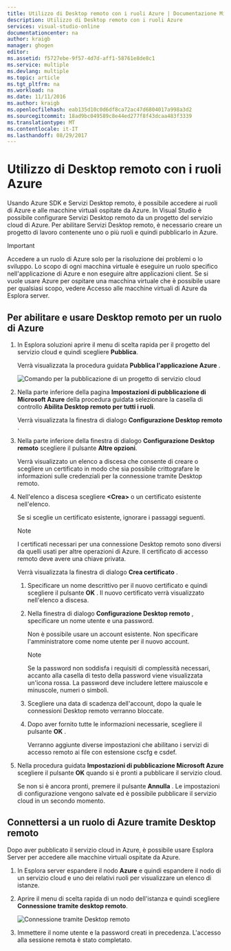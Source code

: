 ```yaml
---
title: Utilizzo di Desktop remoto con i ruoli Azure | Documentazione Microsoft
description: Utilizzo di Desktop remoto con i ruoli Azure
services: visual-studio-online
documentationcenter: na
author: kraigb
manager: ghogen
editor: 
ms.assetid: f5727ebe-9f57-4d7d-aff1-58761e8de8c1
ms.service: multiple
ms.devlang: multiple
ms.topic: article
ms.tgt_pltfrm: na
ms.workload: na
ms.date: 11/11/2016
ms.author: kraigb
ms.openlocfilehash: eab135d10c0d6df8ca72ac47d6804017a998a3d2
ms.sourcegitcommit: 18ad9bc049589c8e44ed277f8f43dcaa483f3339
ms.translationtype: MT
ms.contentlocale: it-IT
ms.lasthandoff: 08/29/2017
---
```

# <a name="using-remote-desktop-with-azure-roles"></a>Utilizzo di Desktop remoto con i ruoli Azure
Usando Azure SDK e Servizi Desktop remoto, è possibile accedere ai ruoli di Azure e alle macchine virtuali ospitate da Azure. In Visual Studio è possibile configurare Servizi Desktop remoto da un progetto del servizio cloud di Azure. Per abilitare Servizi Desktop remoto, è necessario creare un progetto di lavoro contenente uno o più ruoli e quindi pubblicarlo in Azure.

> [!IMPORTANT]
> Accedere a un ruolo di Azure solo per la risoluzione dei problemi o lo sviluppo. Lo scopo di ogni macchina virtuale è eseguire un ruolo specifico nell'applicazione di Azure e non eseguire altre applicazioni client. Se si vuole usare Azure per ospitare una macchina virtuale che è possibile usare per qualsiasi scopo, vedere Accesso alle macchine virtuali di Azure da Esplora server.
> 
> 

## <a name="to-enable-and-use-remote-desktop-for-an-azure-role"></a>Per abilitare e usare Desktop remoto per un ruolo di Azure
1. In Esplora soluzioni aprire il menu di scelta rapida per il progetto del servizio cloud e quindi scegliere **Pubblica**.
   
    Verrà visualizzata la procedura guidata **Pubblica l'applicazione Azure** .
   
    ![Comando per la pubblicazione di un progetto di servizio cloud](./media/vs-azure-tools-remote-desktop-roles/IC799161.png)
2. Nella parte inferiore della pagina **Impostazioni di pubblicazione di Microsoft Azure** della procedura guidata selezionare la casella di controllo **Abilita Desktop remoto per tutti i ruoli**. 
   
    Verrà visualizzata la finestra di dialogo **Configurazione Desktop remoto** .
3. Nella parte inferiore della finestra di dialogo **Configurazione Desktop remoto** scegliere il pulsante **Altre opzioni**. 
   
    Verrà visualizzato un elenco a discesa che consente di creare o scegliere un certificato in modo che sia possibile crittografare le informazioni sulle credenziali per la connessione tramite Desktop remoto.
4. Nell'elenco a discesa scegliere **&lt;Crea>** o un certificato esistente nell'elenco. 
   
    Se si sceglie un certificato esistente, ignorare i passaggi seguenti.
   
   > [!NOTE]
   > I certificati necessari per una connessione Desktop remoto sono diversi da quelli usati per altre operazioni di Azure. Il certificato di accesso remoto deve avere una chiave privata.
   > 
   > 
   
    Verrà visualizzata la finestra di dialogo **Crea certificato** .
   
   1. Specificare un nome descrittivo per il nuovo certificato e quindi scegliere il pulsante **OK** . Il nuovo certificato verrà visualizzato nell'elenco a discesa.
   2. Nella finestra di dialogo **Configurazione Desktop remoto** , specificare un nome utente e una password.
      
       Non è possibile usare un account esistente. Non specificare l'amministratore come nome utente per il nuovo account.
      
      > [!NOTE]
      > Se la password non soddisfa i requisiti di complessità necessari, accanto alla casella di testo della password viene visualizzata un'icona rossa. La password deve includere lettere maiuscole e minuscole, numeri o simboli.
      > 
      > 
   3. Scegliere una data di scadenza dell'account, dopo la quale le connessioni Desktop remoto verranno bloccate.
   4. Dopo aver fornito tutte le informazioni necessarie, scegliere il pulsante **OK** .
      
       Verranno aggiunte diverse impostazioni che abilitano i servizi di accesso remoto ai file con estensione cscfg e csdef.
5. Nella procedura guidata **Impostazioni di pubblicazione Microsoft Azure** scegliere il pulsante **OK** quando si è pronti a pubblicare il servizio cloud.
   
    Se non si è ancora pronti, premere il pulsante **Annulla** . Le impostazioni di configurazione vengono salvate ed è possibile pubblicare il servizio cloud in un secondo momento.

## <a name="connect-to-an-azure-role-by-using-remote-desktop"></a>Connettersi a un ruolo di Azure tramite Desktop remoto
Dopo aver pubblicato il servizio cloud in Azure, è possibile usare Esplora Server per accedere alle macchine virtuali ospitate da Azure. 

1. In Esplora server espandere il nodo **Azure** e quindi espandere il nodo di un servizio cloud e uno dei relativi ruoli per visualizzare un elenco di istanze.
2. Aprire il menu di scelta rapida di un nodo dell'istanza e quindi scegliere **Connessione tramite desktop remoto**.
   
    ![Connessione tramite Desktop remoto](./media/vs-azure-tools-remote-desktop-roles/IC799162.png)
3. Immettere il nome utente e la password creati in precedenza. L'accesso alla sessione remota è stato completato.

